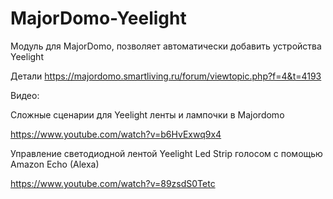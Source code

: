 # MajorDomo-Yeelight
Модуль для MajorDomo, позволяет автоматически добавить устройства Yeelight

Детали https://majordomo.smartliving.ru/forum/viewtopic.php?f=4&t=4193

Видео:

Сложные сценарии для Yeelight ленты и лампочки в Majordomo

https://www.youtube.com/watch?v=b6HvExwq9x4

Управление светодиодной лентой Yeelight Led Strip голосом с помощью Amazon Echo (Alexa)

https://www.youtube.com/watch?v=89zsdS0Tetc
